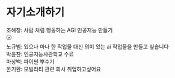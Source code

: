 ﻿# 자기소개하기

조해창: 사람 처럼 행동하는 AGI 인공지능 만들기   
🕟   
노규범: 있으나 마나 한 작업물 대신 의미 있는 ai 작업물을 만들고 싶습니다   
박윤찬: 인공지능사관학교 수료   
마상백: 파이썬 뿌수기  
온기환: 모빌리티 관련 회사 취업하고싶어요   